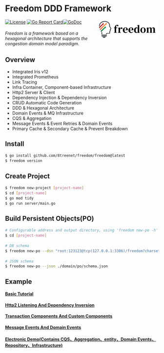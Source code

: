 # Freedom DDD Framework

[![License](https://img.shields.io/badge/License-Apache%202.0-blue.svg)](https://github.com/8treenet/freedom/blob/master/LICENSE) [![Go Report Card](https://goreportcard.com/badge/github.com/8treenet/freedom)](https://goreportcard.com/report/github.com/8treenet/freedom)[![GoDoc](https://godoc.org/github.com/8treenet/freedom?status.svg)](https://godoc.org/github.com/8treenet/freedom)
<img align="right" width="200px" src="https://raw.githubusercontent.com/8treenet/blog/master/img/freedom.png">

###### Freedom is a framework based on a hexagonal architecture that supports the congestion domain model paradigm.

## Overview

- Integrated Iris v12
- Integrated Prometheus
- Link Tracing
- Infra Container, Component-based Infrastructure
- Http2 Server & Client
- Dependency Injection & Dependency Inversion
- CRUD Automatic Code Generation
- DDD & Hexagonal Architecture
- Domain Events & MQ Infrastructure
- CQS & Aggregation
- Message Events & Event Retries & Domain Events
- Primary Cache & Secondary Cache & Prevent Breakdown

## Install

```sh
$ go install github.com/8treenet/freedom/freedom@latest
$ freedom version
```

## Create Project

```sh
$ freedom new-project [project-name]
$ cd [project-name]
$ go mod tidy
$ go run server/main.go
```

## Build Persistent Objects(PO)

```sh
# Configurable address and output directory, using 'freedom new-po -h' to see more
$ cd [project-name]

# DB schema
$ freedom new-po --dsn "root:123123@tcp(127.0.0.1:3306)/freedom?charset=utf8"

# JSON schema
$ freedom new-po --json ./domain/po/schema.json
```

## Example

#### [Basic Tutorial](https://github.com/8treenet/freedom/blob/master/example/base)

#### [Http2 Listening And Dependency Inversion](https://github.com/8treenet/freedom/blob/master/example/http2)

#### [Transaction Components And Custom Components](https://github.com/8treenet/freedom/blob/master/example/infra-example)

#### [Message Events And Domain Events](https://github.com/8treenet/freedom/blob/master/example/event-example)

#### [Electronic Demo(Contains CQS、Aggregation、entity、Domain Events、Repository、Infrastructure)](https://github.com/8treenet/freedom/blob/master/example/fshop)
